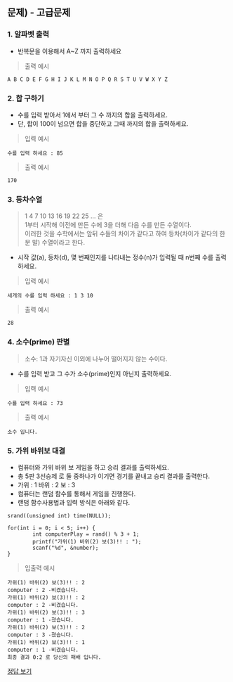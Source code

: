 ## 문제) - 고급문제


### 1. 알파벳 출력 
* 반복문을 이용해서 A~Z 까지 출력하세요

> 출력 예시

```
A B C D E F G H I J K L M N O P Q R S T U V W X Y Z 
```

### 2. 합 구하기
* 수를 입력 받아서 1에서 부터 그 수 까지의 합을 출력하세요.
* 단, 합이 100이 넘으면 합을 중단하고 그때 까지의 합을 출력하세요.

> 입력 예시

```
수를 입력 하세요 : 85
```
> 출력 예시

```
170
```

### 3. 등차수열
> 1 4 7 10 13 16 19 22 25 ... 은  
> 1부터 시작해 이전에 만든 수에 3을 더해 다음 수를 만든 수열이다.  
> 이러한 것을 수학에서는 앞뒤 수들의 차이가 같다고 하여
> 등차(차이가 같다의 한문 말) 수열이라고 한다.

* 시작 값(a), 등차(d), 몇 번째인지를 나타내는 정수(n)가 입력될 때 n번째 수를 출력하세요.

> 입력 예시

```
세개의 수를 입력 하세요 : 1 3 10
```
> 출력 예시

```
28
```

### 4. 소수(prime) 판별
> 소수:  1과 자기자신 이외에 나누어 떨어지지 않는 수이다.  

* 수를 입력 받고 그 수가 소수(prime)인지 아닌지 출력하세요.

> 입력 예시

```
수를 입력 하세요 : 73
```
> 출력 예시

```
소수 입니다.
```

### 5. 가위 바위보 대결

* 컴퓨터와 가위 바위 보 게임을 하고 승리 결과를 출력하세요.
* 총 5판 3선승제 로 둘 중하나가 이기면 경기를 끝내고 승리 결과를 출력한다.
* 가위 : 1 바위 : 2 보 : 3
* 컴퓨터는 랜덤 함수를 통해서 게임을 진행한다.
* 랜덤 함수사용법과 입력 방식은 아래와 같다. 

```
srand((unsigned int) time(NULL));
    
for(int i = 0; i < 5; i++) {
        int computerPlay = rand() % 3 + 1;
        printf("가위(1) 바위(2) 보(3)!! : ");
        scanf("%d", &number); 
}
```


> 입출력 예시

```
가위(1) 바위(2) 보(3)!! : 2
computer : 2 -비겼습니다.
가위(1) 바위(2) 보(3)!! : 2
computer : 2 -비겼습니다.
가위(1) 바위(2) 보(3)!! : 3
computer : 1 -졌습니다.
가위(1) 바위(2) 보(3)!! : 2
computer : 3 -졌습니다.
가위(1) 바위(2) 보(3)!! : 1
computer : 1 -비겼습니다.
최종 결과 0:2 로 당신의 패배 입니다.
```



[정답 보기](test05.c)

